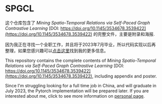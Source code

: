 # SPGCL

这个仓库包含了 *Mining Spatio-Temporal Relations via Self-Paced Graph Contrastive Learning* [DOI: https://doi.org/10.1145/3534678.3539422](https://doi.org/10.1145/3534678.3539422) 的完整文件，主要是附录和海报.

因为我正在寻找一个全职工作，并且将于2023年7月毕业，所以代码实现以后再整理，如果您感兴趣可以[点击这里](https://rongfanli98.github.io/)找到我的更多信息。

This repository contains the complete contents of *Mining Spatio-Temporal Relations via Self-Paced Graph Contrastive Learning* [DOI: https://doi.org/10.1145/3534678.3539422](https://doi.org/10.1145/3534678.3539422), including appendix and poster.

Since I'm struggling looking for a full time job in China, and will graduate in July 2023,  the Pytorch implementation will be prepared later. If you are interested about me, click to see more information on [personal page](https://rongfanli98.github.io/).

